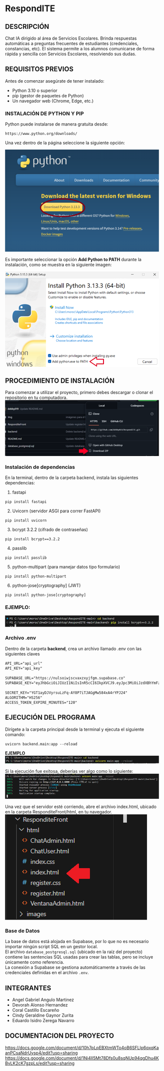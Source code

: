 # RespondITE


## DESCRIPCIÓN

Chat IA dirigido al área de Servicios Escolares. Brinda respuestas automáticas a preguntas frecuentes de estudiantes (credenciales, constancias, etc). El sistema permite a los alumnos comunicarse de forma rápida y sencilla con Servicios Escolares, resolviendo sus dudas.

## REQUISITOS PREVIOS
Antes de comenzar asegúrate de tener instalado:
* Python 3.10 o superior
* pip (gestor de paquetes de Python)
* Un navegador web (Chrome, Edge, etc.)

### INSTALACIÓN DE PYTHON Y PIP
Python puede instalarse de manera gratuita desde:
````
https://www.python.org/downloads/
````
Una vez dentro de la página seleccione la siguiente opción:

![Pagina de descarga para python](https://github.com/debby019/RespondITE/blob/f026fd8aba9887962a6eb3795746fe7ef05d5920/Img/pythonw.png)


Es importante seleccionar la opción **Add Python to PATH** durante la instalación, como se muestra en la siguiente imagen:


![Añadir python al path](https://github.com/debby019/RespondITE/blob/f026fd8aba9887962a6eb3795746fe7ef05d5920/Img/py.png)


## PROCEDIMIENTO DE INSTALACIÓN
Para comenzar a utilizar el proyecto, primero debes descargar o clonar el repositorio en tu computadora.
![ZIP](https://github.com/debby019/RespondITE/blob/aaca716c133c71c7ca929c538dba4a88160eb131/Img/descargar.png)

### Instalación de dependencias
En la terminal, dentro de la carpeta backend, instala las siguientes dependencias:

1. fastapi
````
pip install fastapi
````
2. Uvicorn (servidor ASGI para correr FastAPI)
````
pip install uvicorn
````
3. bcrypt 3.2.2 (cifrado de contraseñas)
````
pip install bcrypt==3.2.2
````
4. passlib 
````
pip install passlib
````
5. python-multipart (para manejar datos tipo formulario)
````
pip install python-multipart
````
6. python-jose[cryptography] (JWT)
````
pip install python-jose[cryptography]
````

### EJEMPLO:
![instalacion de libreria](https://github.com/debby019/RespondITE/blob/6ca8a59e610d15c3e203c966aa511affc01948aa/Img/libreria.png) <br/>

### Archivo .env
Dentro de la carpeta **backend**, crea un archivo llamado .env con las siguientes claves
````
API_URL="api_url"
API_KEY="api_key"

SUPABASE_URL="https://nulsoiwjscvaxzxyjfgm.supabase.co"
SUPABASE_KEY="eyJhbGciOiJIUzI1NiIsInR5cCI6IkpXVCJ9.eyJpc3MiOiJzdXBhYmFzZSIsInJlZiI6Im51bHNvaXdqc2N2YXh6eHlqZmdtIiwicm9sZSI6ImFub24iLCJpYXQiOjE3NDI0NDgzMzcsImV4cCI6MjA1ODAyNDMzN30.WeWkC1Migmn8QKYI3XjvQ0CEnHo4eizH5_XImTvHfzw"

SECRET_KEY="YGT1ayDJVyrsuLzFq-AY8P7iTJAGgMw584xA4rYPJ24"
ALGORITHM="HS256"
ACCESS_TOKEN_EXPIRE_MINUTES="120"
````
## EJECUCIÓN DEL PROGRAMA
Dirígete a la carpeta principal desde la terminal y ejecuta el siguiente comando:
````
uvicorn backend.main:app --reload 
````
**EJEMPLO** <br/>
![Ejecucion main](https://github.com/debby019/RespondITE/blob/ba4ab87f3263b444f53e4fbbc5f4cc6b18b347dd/Img/main.png)<br/>


Si la ejecución fue exitosa, deberías ver algo como lo siguiente:<br/>
![Ejecucion main2](https://github.com/debby019/RespondITE/blob/ba4ab87f3263b444f53e4fbbc5f4cc6b18b347dd/Img/ejecucion.png)<br/>

Una vez que el servidor esté corriendo, abre el archivo index.html, ubicado en la carpeta ResponditeFront/html, en tu navegador.<br/>
![index](https://github.com/debby019/RespondITE/blob/ba4ab87f3263b444f53e4fbbc5f4cc6b18b347dd/Img/index.png)<br/>

### Base de Datos
La base de datos está alojada en Supabase, por lo que no es necesario importar ningún script SQL en un gestor local.  
El archivo `database_postgresql.sql` (ubicado en la raíz del proyecto) contiene las sentencias SQL usadas para crear las tablas, pero se incluye únicamente como referencia.  
La conexión a Supabase se gestiona automáticamente a través de las credenciales definidas en el archivo `.env`.

## INTEGRANTES

* Angel Gabriel Angulo Martinez
* Devorah Alonso Hernandez
* Coral Castillo Escareño
* Cindy Geraldine Gaynor Zurita
* Eduardo Isidro Zerega Navarro


## DOCUMENTACION DEL PROYECTO
https://docs.google.com/document/d/10h7pLpEBXtmWTo4oB6SFLlp6qxqKaanPCsaNdrUysp4/edit?usp=sharing
https://docs.google.com/document/d/1Ni4Il5Mt78Dfs0u8sqNUp94qgDhu4KBvLK2cK7gzpLs/edit?usp=sharing
